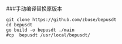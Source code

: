 ###手动编译替换原版本

```yum install git golang -y
git clone https://github.com/zbuse/bepusdt
cd bepusdt
go build -o bepusdt ./main
#cp  bepusdt /usr/local/bepusdt/
